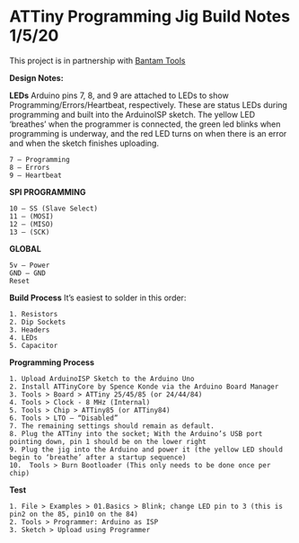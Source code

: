 # ATTiny Programming Jig Build Notes                                                                    	1/5/20
 
This project is in partnership with [Bantam Tools](https://www.bantamtools.com)

**Design Notes:**

**LEDs**
Arduino pins 7, 8, and 9 are attached to LEDs to show Programming/Errors/Heartbeat, respectively.  These are status LEDs during programming and built into the ArduinoISP sketch.  The yellow LED ‘breathes’ when the programmer is connected, the green led blinks when programming is underway, and the red LED turns on when there is an error and when the sketch finishes uploading. 
 
```
7 — Programming
8 — Errors
9 — Heartbeat
```
 
**SPI PROGRAMMING**
```
10 — SS (Slave Select)
11 — (MOSI)
12 — (MISO)
13 — (SCK)
```
 
**GLOBAL**
```
5v — Power
GND — GND
Reset
```
 
**Build Process**
It’s easiest to solder in this order:
```
1. Resistors
2. Dip Sockets
3. Headers
4. LEDs
5. Capacitor
```
 
**Programming Process**
```
1. Upload ArduinoISP Sketch to the Arduino Uno
2. Install ATTinyCore by Spence Konde via the Arduino Board Manager
3. Tools > Board > ATTiny 25/45/85 (or 24/44/84)
4. Tools > Clock - 8 MHz (Internal) 
5. Tools > Chip > ATTiny85 (or ATTiny84)
6. Tools > LTO – “Disabled”
7. The remaining settings should remain as default.
8. Plug the ATTiny into the socket; With the Arduino’s USB port pointing down, pin 1 should be on the lower right
9. Plug the jig into the Arduino and power it (the yellow LED should begin to ‘breathe’ after a startup sequence)
10.  Tools > Burn Bootloader (This only needs to be done once per chip)
```
 
**Test**
```
1. File > Examples > 01.Basics > Blink; change LED pin to 3 (this is pin2 on the 85, pin10 on the 84)
2. Tools > Programmer: Arduino as ISP
3. Sketch > Upload using Programmer
```
